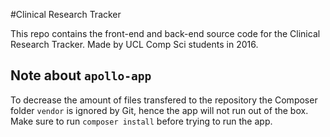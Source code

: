 #Clinical Research Tracker

This repo contains the front-end and back-end source code for the Clinical Research Tracker. Made by UCL Comp Sci students in 2016. 

## Note about `apollo-app`

To decrease the amount of files transfered to the repository the Composer folder `vendor` is ignored by Git, hence the app will not run out of the box. Make sure to run `composer install` before trying to run the app.
